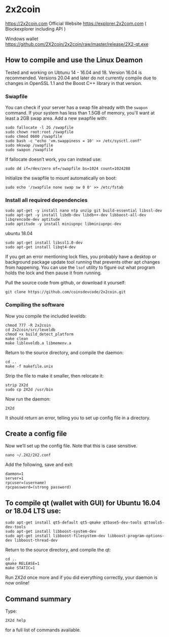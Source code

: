 # 2x2coin


https://2x2coin.com     Official Website
https://explorer.2x2com.com     ( Blockexplorer including API )

Windows wallet https://github.com/2X2coin/2x2coin/raw/master/release/2X2-qt.exe

## How to compile and use the Linux Deamon
Tested and working on Ubtunu 14 - 16.04 and 18.  Version 16.04 is recommended.
Versions 20.04 and later do not currently compile due to changes in OpenSSL 1.1
and the Boost C++ library in that version.

### Swapfile

You can check if your server has a swap file already with the ```swapon``` command.  If your system has less than 1.5GB of memory, you'll want at least a 2GB swap area.  Add a new swapfile with:
```
sudo fallocate -l 2G /swapfile
sudo chown root:root /swapfile
sudo chmod 0600 /swapfile
sudo bash -c "echo 'vm.swappiness = 10' >> /etc/sysctl.conf"
sudo mkswap /swapfile
sudo swapon /swapfile
```
If fallocate doesn’t work, you can instead use:
```
sudo dd if=/dev/zero of=/swapfile bs=1024 count=1024288
```
Initialize the swapfile to mount automatically on boot:
```
sudo echo '/swapfile none swap sw 0 0' >> /etc/fstab
```

### Install all required dependencies

```sudo apt-get update && sudo apt-get upgrade
sudo apt-get -y install nano ntp unzip git build-essential libssl-dev
sudo apt-get -y install libdb-dev libdb++-dev libboost-all-dev libqrencode-dev aptitude
sudo aptitude -y install miniupnpc libminiupnpc-dev
```
ubuntu 18.04
```
sudo apt-get install libssl1.0-dev
sudo apt-get install libqt4-dev
```
If you get an error mentioning lock files, you probably have a desktop or background package update tool running that prevents other apt changes from happening.  You can use the ```lsof``` utility to figure out what program holds the lock and then pause it from running.

Pull the source code from github, or download it yourself:
```
git clone https://github.com/coinsdevcode/2x2coin.git
```

### Compiling the software

Now you compile the included leveldb:
```
chmod 777 -R 2x2coin
cd 2x2coin/src/leveldb
chmod +x build_detect_platform
make clean
make libleveldb.a libmemenv.a
```
Return to the source directory, and compile the daemon:
```
cd ..
make -f makefile.unix
```
Strip the file to make it smaller, then relocate it:
```
strip 2X2d
sudo cp 2X2d /usr/bin
```
Now run the daemon:
```
2X2d
```
It should return an error, telling you to set up config file in a directory. 

## Create a config file

Now we’ll set up the config file. Note that this is case sensitive.
```
nano ~/.2X2/2X2.conf
```
Add the following, save and exit:
```
daemon=1
server=1
rpcuser=(username)
rpcpassword=(strong password)
```

## To compile qt (wallet with GUI) for Ubuntu 16.04 or 18.04 LTS use:
```
sudo apt-get install qt5-default qt5-qmake qtbase5-dev-tools qttools5-dev-tools
sudo apt-get install libboost-system-dev
sudo apt-get install libboost-filesystem-dev libboost-program-options-dev libboost-thread-dev
```
Return to the source directory, and compile the qt:
```
cd ..
qmake RELEASE=1
make STATIC=1
```

Run 2X2d once more and if you did everything correctly, your daemon is now online! 
## Command summary
Type:
```
2X2d help
```
for a full list of commands available.
